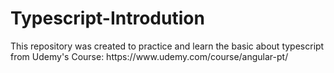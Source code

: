 <h1>Typescript-Introdution</h1>
This repository was created to practice and learn the basic about typescript from Udemy's Course:
https://www.udemy.com/course/angular-pt/
